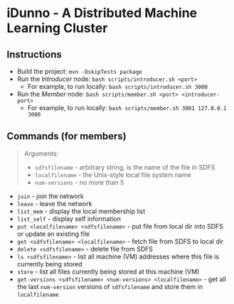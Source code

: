 # iDunno - A Distributed Machine Learning Cluster

## Instructions
- Build the project: `mvn -DskipTests package`
- Run the *Introducer* node: `bash scripts/introducer.sh <port>`
  - For example, to run locally: `bash scripts/introducer.sh 3000`
- Run the *Member* node: `bash scripts/member.sh <port> <introducer-port>`
  - For example, to run locally: `bash scripts/member.sh 3001 127.0.0.1 3000`

## Commands (for members)
> Arguments:
> - `sdfsfilename` - arbitrary string, is the name of the file in SDFS
> - `localfilename` - the Unix-style local file system name
> - `num-versions` - no more than 5
- `join` - join the network
- `leave` - leave the network
- `list_mem` - display the local membership list
- `list_self` - display self information
- `put <localfilename> <sdfsfilename>` - put file from local dir into SDFS or update an existing file
- `get <sdfsfilename> <localfilename>` - fetch file from SDFS to local dir
- `delete <sdfsfilename>` - delete file from SDFS
- `ls <sdfsfilename>` - list all machine (VM) addresses where this file is currently being stored
- `store` - list all files currently being stored at this machine (VM)
- `get-versions <sdfsfilename> <num-versions> <localfilename>` - get all the last `num-version` versions of `sdfsfilename` and store them in `localfilename`